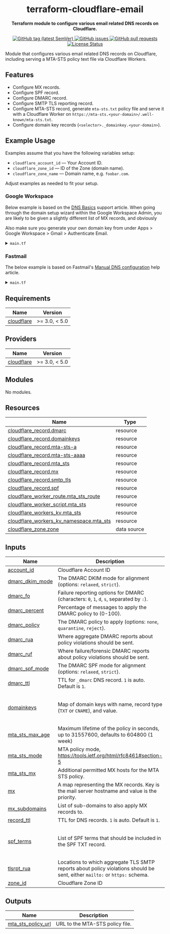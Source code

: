 <h1 align="center">
  terraform-cloudflare-email
</h1>

<p align="center">
  <strong>
    Terraform module to configure various email related DNS records on
    Cloudflare.
  </strong>
</p>

<p align="center">
  <a href="https://github.com/jimeh/terraform-cloudflare-email/releases">
    <img src="https://img.shields.io/github/v/tag/jimeh/terraform-cloudflare-email?label=release" alt="GitHub tag (latest SemVer)">
  </a>
  <a href="https://github.com/jimeh/terraform-cloudflare-email/issues">
    <img src="https://img.shields.io/github/issues-raw/jimeh/terraform-cloudflare-email.svg?style=flat&logo=github&logoColor=white" alt="GitHub issues">
  </a>
  <a href="https://github.com/jimeh/terraform-cloudflare-email/pulls">
    <img src="https://img.shields.io/github/issues-pr-raw/jimeh/terraform-cloudflare-email.svg?style=flat&logo=github&logoColor=white" alt="GitHub pull requests">
  </a>
  <a href="https://github.com/jimeh/terraform-cloudflare-email/blob/master/LICENSE">
    <img src="https://img.shields.io/github/license/jimeh/terraform-cloudflare-email.svg?style=flat" alt="License Status">
  </a>
</p>

Module that configures various email related DNS records on Cloudflare,
including serving a MTA-STS policy text file via Cloudflare Workers.

## Features

- Configure MX records.
- Configure SPF record.
- Configure DMARC record.
- Configure SMTP TLS reporting record.
- Configure MTA-STS record, generate `mta-sts.txt` policy file and serve it with
  a Cloudflare Worker on
  `https://mta-sts.<your-domain>/.well-known/mta-sts.txt`.
- Configure domain key records (`<selector>._domainkey.<your-domain>`).

## Example Usage

<!-- x-release-please-start-version -->

Examples assume that you have the following variables setup:

- `cloudflare_account_id` — Your Account ID.
- `cloudflare_zone_id` — ID of the Zone (domain name).
- `cloudflare_zone_name` — Domain name, e.g. `foobar.com`.

Adjust examples as needed to fit your setup.

### Google Workspace

Below example is based on the
[DNS Basics](https://support.google.com/a/answer/48090?hl=en) support article.
When going through the domain setup wizard within the Google Workspace Admin,
you are likely to be given a slightly different list of MX records, and
obviously

Also make sure you generate your own domain key from under Apps > Google
Workspace > Gmail > Authenticate Email.

<details>
<summary><code>main.tf</code></summary>

```terraform
module "email" {
  source  = "jimeh/email/cloudflare"
  version = "0.0.2"

  account_id = var.cloudflare_account_id
  zone_id    = var.cloudflare_zone_id

  mx = {
    "aspmx.l.google.com"      = 1
    "alt1.aspmx.l.google.com" = 5
    "alt2.aspmx.l.google.com" = 5
    "aspmx2.googlemail.com"   = 10
    "aspmx3.googlemail.com"   = 10
  }

  spf_terms = [
    "include:_spf.google.com",
    "~all",
  ]

  mta_sts_mode    = "enforce"
  mta_sts_max_age = 86400
  mta_sts_mx = [
    "*.aspmx.l.google.com",
    "*.googlemail.com",
    "aspmx.l.google.com",
  ]

  tlsrpt_rua = [
    "mailto:tls-report@${var.cloudflare_zone_name}",
  ]

  dmarc_policy = "reject"
  dmarc_rua = [
    "mailto:dmarc-report@${var.cloudflare_zone_name}",
  ]

  domainkeys = {
    "google" = {
      type = "TXT"
      value = join("", [
        # TODO: Replace this example key with a real one.
        "v=DKIM1; k=rsa; p=MIIBIjANBgkqhkiG9w0BAQEFAAOCAQ8AMIIBCgKCAQEApAVNwJ9",
        "+6ArXN23ZaR8SFSYxVEEbbHRZplZqHVt6uEpcirY+jxHOqV2bvqAY3BHZQs/KoHnFSWUf",
        "6zv6ajZgUxvU65UhCbrQ7CwrJCjU8sQFDk+CpbvmXyJIe9G470HuGEs4NmQDoddJZr09V",
        "7d3anX8n7ePSCsIxwGi53DMhwijQXqHYMFALml+QIMZ/03ydL6/B3EwDNDFSBSEqzt2QS",
        "N43EYb3FlUiGu5NGHl3gibEsbywTmGtN3kmkp/rxqaJPLv16NVpTe+0lAqPiq/pgJT4pp",
        "ACz2ENh6BD0H+hDiCKBiw+gyAeDbOn1c5yslENSEyDxqpn17tnxo+O/ZFmwIDAQAB"
      ])
    }
  }
}

resource "cloudflare_record" "cname" {
  for_each = {
    "mail" = { value = "ghs.googlehosted.com", proxied = false }
  }

  name    = lookup(each.value, "name", each.key)
  proxied = lookup(each.value, "proxied", false)
  ttl     = lookup(each.value, "ttl", 1)
  type    = "CNAME"
  value   = each.value.value
  zone_id = var.cloudflare_zone_id
}

resource "cloudflare_record" "txt" {
  for_each = {
    "google" = {
      value = (
        "google-site-verification=__REPLACE_ME_WITH_A_REAL_VALUE__"
      )
    }
  }

  name    = lookup(each.value, "name", local.zone_name)
  proxied = lookup(each.value, "proxied", false)
  ttl     = lookup(each.value, "ttl", 1)
  type    = "TXT"
  value   = each.value.value
  zone_id = var.cloudflare_zone_id
}
```

</details>

### Fastmail

The below example is based on Fastmail's
[Manual DNS configuration](https://www.fastmail.help/hc/en-us/articles/360060591153-Manual-DNS-configuration)
help article.

<details>
<summary><code>main.tf</code></summary>

```terraform
module "email" {
  source  = "jimeh/email/cloudflare"
  version = "0.0.2"

  account_id = var.cloudflare_account_id
  zone_id    = var.cloudflare_zone_id

  mx = {
    "in1-smtp.messagingengine.com" = 10
    "in2-smtp.messagingengine.com" = 20
  }
  mx_subdomains = ["*"]

  spf_terms = [
    "include:spf.messagingengine.com",
    "?all"
  ]

  mta_sts_mode    = "enforce"
  mta_sts_max_age = 86400
  mta_sts_mx = [
    "in1-smtp.messagingengine.com",
    "in2-smtp.messagingengine.com",
  ]

  tlsrpt_rua = [
    "mailto:tls-report@${var.cloudflare_zone_name}",
  ]

  dmarc_policy = "reject"
  dmarc_rua = [
    "mailto:dmarc-report@${var.cloudflare_zone_name}",
  ]

  domainkeys = {
    "fm1" = {
      type  = "CNAME"
      value = "fm1.${var.cloudflare_zone_name}.dkim.fmhosted.com"
    }
    "fm2" = {
      type  = "CNAME"
      value = "fm2.${var.cloudflare_zone_name}.dkim.fmhosted.com"
    }
    "fm3" = {
      type  = "CNAME"
      value = "fm3.${var.cloudflare_zone_name}.dkim.fmhosted.com"
    }
    "mesmtp" = {
      type  = "CNAME"
      value = "mesmtp.${var.cloudflare_zone_name}.dkim.fmhosted.com"
    }
  }
}

resource "cloudflare_record" "srv" {
  for_each = {
    "_caldav._tcp" = {}
    "_caldavs._tcp" = {
      port   = 433
      target = "caldav.fastmail.com"
      weight = 1
    }
    "_carddav._tcp" = {}
    "_carddavs._tcp" = {
      port   = 443
      target = "carddav.fastmail.com"
      weight = 1
    }
    "_imap._tcp" = {}
    "_imaps._tcp" = {
      port   = 993
      target = "imap.fastmail.com"
      weight = 1
    }
    "_jmap._tcp" = {
      port   = 443
      target = "jmap.fastmail.com"
      weight = 1
    }
    "_pop3._tcp" = {}
    "_pop3s._tcp" = {
      port     = 995
      priority = 10
      target   = "pop.fastmail.com"
      weight   = 1
    }
    "_submission._tcp" = {
      port   = 587
      target = "smtp.fastmail.com"
      weight = 1
    }
  }

  name    = lookup(each.value, "name", each.key)
  proxied = lookup(each.value, "proxied", false)
  ttl     = lookup(each.value, "ttl", 1)
  type    = "SRV"
  zone_id = var.cloudflare_zone_id
  data {
    name     = var.cloudflare_zone_name
    port     = lookup(each.value, "port", 0)
    priority = lookup(each.value, "priority", 0)
    proto    = split(".", each.key)[1]
    service  = split(".", each.key)[0]
    target   = lookup(each.value, "target", ".")
    weight   = lookup(each.value, "weight", 0)
  }
}
```

</details>

<!-- x-release-please-end -->

## Requirements

| Name                                                                        | Version       |
| --------------------------------------------------------------------------- | ------------- |
| <a name="requirement_cloudflare"></a> [cloudflare](#requirement_cloudflare) | >= 3.0, < 5.0 |

## Providers

| Name                                                                  | Version       |
| --------------------------------------------------------------------- | ------------- |
| <a name="provider_cloudflare"></a> [cloudflare](#provider_cloudflare) | >= 3.0, < 5.0 |

## Modules

No modules.

## Resources

| Name                                                                                                                                                | Type        |
| --------------------------------------------------------------------------------------------------------------------------------------------------- | ----------- |
| [cloudflare_record.dmarc](https://registry.terraform.io/providers/cloudflare/cloudflare/latest/docs/resources/record)                               | resource    |
| [cloudflare_record.domainkeys](https://registry.terraform.io/providers/cloudflare/cloudflare/latest/docs/resources/record)                          | resource    |
| [cloudflare_record.mta-sts-a](https://registry.terraform.io/providers/cloudflare/cloudflare/latest/docs/resources/record)                           | resource    |
| [cloudflare_record.mta-sts-aaaa](https://registry.terraform.io/providers/cloudflare/cloudflare/latest/docs/resources/record)                        | resource    |
| [cloudflare_record.mta_sts](https://registry.terraform.io/providers/cloudflare/cloudflare/latest/docs/resources/record)                             | resource    |
| [cloudflare_record.mx](https://registry.terraform.io/providers/cloudflare/cloudflare/latest/docs/resources/record)                                  | resource    |
| [cloudflare_record.smtp_tls](https://registry.terraform.io/providers/cloudflare/cloudflare/latest/docs/resources/record)                            | resource    |
| [cloudflare_record.spf](https://registry.terraform.io/providers/cloudflare/cloudflare/latest/docs/resources/record)                                 | resource    |
| [cloudflare_worker_route.mta_sts_route](https://registry.terraform.io/providers/cloudflare/cloudflare/latest/docs/resources/worker_route)           | resource    |
| [cloudflare_worker_script.mta_sts](https://registry.terraform.io/providers/cloudflare/cloudflare/latest/docs/resources/worker_script)               | resource    |
| [cloudflare_workers_kv.mta_sts](https://registry.terraform.io/providers/cloudflare/cloudflare/latest/docs/resources/workers_kv)                     | resource    |
| [cloudflare_workers_kv_namespace.mta_sts](https://registry.terraform.io/providers/cloudflare/cloudflare/latest/docs/resources/workers_kv_namespace) | resource    |
| [cloudflare_zone.zone](https://registry.terraform.io/providers/cloudflare/cloudflare/latest/docs/data-sources/zone)                                 | data source |

## Inputs

| Name                                                                           | Description                                                                                                                | Type                                                                 | Default                                         | Required |
| ------------------------------------------------------------------------------ | -------------------------------------------------------------------------------------------------------------------------- | -------------------------------------------------------------------- | ----------------------------------------------- | :------: |
| <a name="input_account_id"></a> [account_id](#input_account_id)                | Cloudflare Account ID                                                                                                      | `string`                                                             | n/a                                             |   yes    |
| <a name="input_dmarc_dkim_mode"></a> [dmarc_dkim_mode](#input_dmarc_dkim_mode) | The DMARC DKIM mode for alignment (options: `relaxed`, `strict`).                                                          | `string`                                                             | `"relaxed"`                                     |    no    |
| <a name="input_dmarc_fo"></a> [dmarc_fo](#input_dmarc_fo)                      | Failure reporting options for DMARC (characters: `0`, `1`, `d`, `s`, separated by `:`).                                    | `string`                                                             | `"1:d:s"`                                       |    no    |
| <a name="input_dmarc_percent"></a> [dmarc_percent](#input_dmarc_percent)       | Percentage of messages to apply the DMARC policy to (0-100).                                                               | `number`                                                             | `100`                                           |    no    |
| <a name="input_dmarc_policy"></a> [dmarc_policy](#input_dmarc_policy)          | The DMARC policy to apply (options: `none`, `quarantine`, `reject`).                                                       | `string`                                                             | `"none"`                                        |    no    |
| <a name="input_dmarc_rua"></a> [dmarc_rua](#input_dmarc_rua)                   | Where aggregate DMARC reports about policy violations should be sent.                                                      | `list(string)`                                                       | n/a                                             |   yes    |
| <a name="input_dmarc_ruf"></a> [dmarc_ruf](#input_dmarc_ruf)                   | Where failure/forensic DMARC reports about policy violations should be sent.                                               | `list(string)`                                                       | `[]`                                            |    no    |
| <a name="input_dmarc_spf_mode"></a> [dmarc_spf_mode](#input_dmarc_spf_mode)    | The DMARC SPF mode for alignment (options: `relaxed`, `strict`).                                                           | `string`                                                             | `"relaxed"`                                     |    no    |
| <a name="input_dmarc_ttl"></a> [dmarc_ttl](#input_dmarc_ttl)                   | TTL for `_dmarc` DNS record. `1` is auto. Default is `1`.                                                                  | `number`                                                             | `1`                                             |    no    |
| <a name="input_domainkeys"></a> [domainkeys](#input_domainkeys)                | Map of domain keys with name, record type (`TXT` or `CNAME`), and value.                                                   | <pre>map(object({<br> type = string<br> value = string<br> }))</pre> | `{}`                                            |    no    |
| <a name="input_mta_sts_max_age"></a> [mta_sts_max_age](#input_mta_sts_max_age) | Maximum lifetime of the policy in seconds, up to 31557600, defaults to 604800 (1 week)                                     | `number`                                                             | `604800`                                        |    no    |
| <a name="input_mta_sts_mode"></a> [mta_sts_mode](#input_mta_sts_mode)          | MTA policy mode, https://tools.ietf.org/html/rfc8461#section-5                                                             | `string`                                                             | `"testing"`                                     |    no    |
| <a name="input_mta_sts_mx"></a> [mta_sts_mx](#input_mta_sts_mx)                | Additional permitted MX hosts for the MTA STS policy.                                                                      | `list(string)`                                                       | `[]`                                            |    no    |
| <a name="input_mx"></a> [mx](#input_mx)                                        | A map representing the MX records. Key is the mail server hostname and value is the priority.                              | `map(number)`                                                        | n/a                                             |   yes    |
| <a name="input_mx_subdomains"></a> [mx_subdomains](#input_mx_subdomains)       | List of sub-domains to also apply MX records to.                                                                           | `list(string)`                                                       | `[]`                                            |    no    |
| <a name="input_record_ttl"></a> [record_ttl](#input_record_ttl)                | TTL for DNS records. `1` is auto. Default is `1`.                                                                          | `number`                                                             | `1`                                             |    no    |
| <a name="input_spf_terms"></a> [spf_terms](#input_spf_terms)                   | List of SPF terms that should be included in the SPF TXT record.                                                           | `list(string)`                                                       | <pre>[<br> "mx",<br> "a",<br> "~all"<br>]</pre> |    no    |
| <a name="input_tlsrpt_rua"></a> [tlsrpt_rua](#input_tlsrpt_rua)                | Locations to which aggregate TLS SMTP reports about policy violations should be sent, either `mailto:` or `https:` schema. | `list(string)`                                                       | n/a                                             |   yes    |
| <a name="input_zone_id"></a> [zone_id](#input_zone_id)                         | Cloudflare Zone ID                                                                                                         | `string`                                                             | n/a                                             |   yes    |

## Outputs

| Name                                                                                      | Description                     |
| ----------------------------------------------------------------------------------------- | ------------------------------- |
| <a name="output_mta_sts_policy_url"></a> [mta_sts_policy_url](#output_mta_sts_policy_url) | URL to the MTA-STS policy file. |
